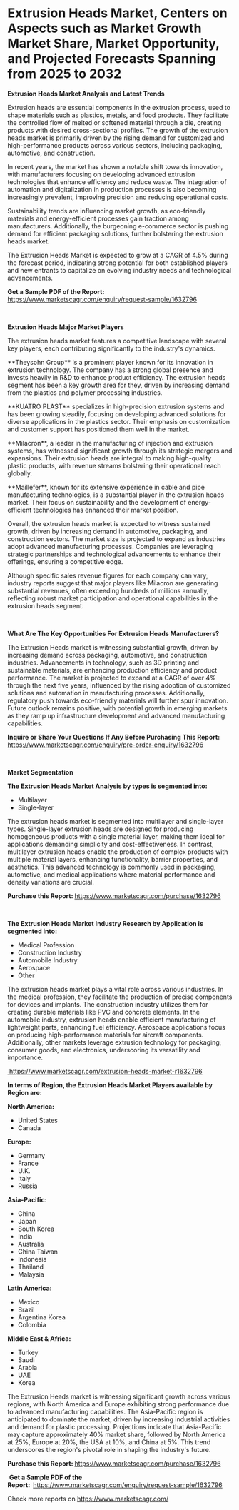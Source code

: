<p><h1>Extrusion Heads Market, Centers on Aspects such as Market Growth Market Share, Market Opportunity, and Projected Forecasts Spanning from 2025 to 2032</h1></p><p><strong>Extrusion Heads Market Analysis and Latest Trends</strong></p>
<p><p>Extrusion heads are essential components in the extrusion process, used to shape materials such as plastics, metals, and food products. They facilitate the controlled flow of melted or softened material through a die, creating products with desired cross-sectional profiles. The growth of the extrusion heads market is primarily driven by the rising demand for customized and high-performance products across various sectors, including packaging, automotive, and construction. </p><p>In recent years, the market has shown a notable shift towards innovation, with manufacturers focusing on developing advanced extrusion technologies that enhance efficiency and reduce waste. The integration of automation and digitalization in production processes is also becoming increasingly prevalent, improving precision and reducing operational costs. </p><p>Sustainability trends are influencing market growth, as eco-friendly materials and energy-efficient processes gain traction among manufacturers. Additionally, the burgeoning e-commerce sector is pushing demand for efficient packaging solutions, further bolstering the extrusion heads market. </p><p>The Extrusion Heads Market is expected to grow at a CAGR of 4.5% during the forecast period, indicating strong potential for both established players and new entrants to capitalize on evolving industry needs and technological advancements.</p></p>
<p><strong>Get a Sample PDF of the Report:&nbsp;</strong> <a href="https://www.marketscagr.com/enquiry/request-sample/1632796?utm_campaign=2623&utm_medium=2&utm_source=Github&utm_content=ia&utm_term=21022025&utm_id=extrusion-heads">https://www.marketscagr.com/enquiry/request-sample/1632796</a></p>
<p>&nbsp;</p>
<p><strong>Extrusion Heads Major Market Players</strong></p>
<p><p>The extrusion heads market features a competitive landscape with several key players, each contributing significantly to the industry's dynamics. </p><p>**Theysohn Group** is a prominent player known for its innovation in extrusion technology. The company has a strong global presence and invests heavily in R&D to enhance product efficiency. The extrusion heads segment has been a key growth area for they, driven by increasing demand from the plastics and polymer processing industries.</p><p>**KUATRO PLAST** specializes in high-precision extrusion systems and has been growing steadily, focusing on developing advanced solutions for diverse applications in the plastics sector. Their emphasis on customization and customer support has positioned them well in the market.</p><p>**Milacron**, a leader in the manufacturing of injection and extrusion systems, has witnessed significant growth through its strategic mergers and expansions. Their extrusion heads are integral to making high-quality plastic products, with revenue streams bolstering their operational reach globally.</p><p>**Maillefer**, known for its extensive experience in cable and pipe manufacturing technologies, is a substantial player in the extrusion heads market. Their focus on sustainability and the development of energy-efficient technologies has enhanced their market position.</p><p>Overall, the extrusion heads market is expected to witness sustained growth, driven by increasing demand in automotive, packaging, and construction sectors. The market size is projected to expand as industries adopt advanced manufacturing processes. Companies are leveraging strategic partnerships and technological advancements to enhance their offerings, ensuring a competitive edge.</p><p>Although specific sales revenue figures for each company can vary, industry reports suggest that major players like Milacron are generating substantial revenues, often exceeding hundreds of millions annually, reflecting robust market participation and operational capabilities in the extrusion heads segment.</p></p>
<p>&nbsp;</p>
<p><strong>What Are The Key Opportunities For Extrusion Heads Manufacturers?</strong></p>
<p><p>The Extrusion Heads market is witnessing substantial growth, driven by increasing demand across packaging, automotive, and construction industries. Advancements in technology, such as 3D printing and sustainable materials, are enhancing production efficiency and product performance. The market is projected to expand at a CAGR of over 4% through the next five years, influenced by the rising adoption of customized solutions and automation in manufacturing processes. Additionally, regulatory push towards eco-friendly materials will further spur innovation. Future outlook remains positive, with potential growth in emerging markets as they ramp up infrastructure development and advanced manufacturing capabilities.</p></p>
<p><strong>Inquire or Share Your Questions If Any Before Purchasing This Report:</strong> <a href="https://www.marketscagr.com/enquiry/pre-order-enquiry/1632796?utm_campaign=2623&utm_medium=2&utm_source=Github&utm_content=ia&utm_term=21022025&utm_id=extrusion-heads">https://www.marketscagr.com/enquiry/pre-order-enquiry/1632796</a></p>
<p>&nbsp;</p>
<p><strong>Market Segmentation</strong></p>
<p><strong>The Extrusion Heads Market Analysis by types is segmented into:</strong></p>
<p><ul><li>Multilayer</li><li>Single-layer</li></ul></p>
<p><p>The extrusion heads market is segmented into multilayer and single-layer types. Single-layer extrusion heads are designed for producing homogeneous products with a single material layer, making them ideal for applications demanding simplicity and cost-effectiveness. In contrast, multilayer extrusion heads enable the production of complex products with multiple material layers, enhancing functionality, barrier properties, and aesthetics. This advanced technology is commonly used in packaging, automotive, and medical applications where material performance and density variations are crucial.</p></p>
<p><strong>Purchase this Report:&nbsp;</strong><a href="https://www.marketscagr.com/purchase/1632796?utm_campaign=2623&utm_medium=2&utm_source=Github&utm_content=ia&utm_term=21022025&utm_id=extrusion-heads">https://www.marketscagr.com/purchase/1632796</a></p>
<p>&nbsp;</p>
<p><strong>The Extrusion Heads Market Industry Research by Application is segmented into:</strong></p>
<p><ul><li>Medical Profession</li><li>Construction Industry</li><li>Automobile Industry</li><li>Aerospace</li><li>Other</li></ul></p>
<p><p>The extrusion heads market plays a vital role across various industries. In the medical profession, they facilitate the production of precise components for devices and implants. The construction industry utilizes them for creating durable materials like PVC and concrete elements. In the automobile industry, extrusion heads enable efficient manufacturing of lightweight parts, enhancing fuel efficiency. Aerospace applications focus on producing high-performance materials for aircraft components. Additionally, other markets leverage extrusion technology for packaging, consumer goods, and electronics, underscoring its versatility and importance.</p></p>
<p><a href="https://www.marketscagr.com/extrusion-heads-market-r1632796?utm_campaign=2623&utm_medium=2&utm_source=Github&utm_content=ia&utm_term=21022025&utm_id=extrusion-heads">&nbsp;https://www.marketscagr.com/extrusion-heads-market-r1632796</a></p>
<p><strong>In terms of Region, the Extrusion Heads Market Players available by Region are:</strong></p>
<p>
    <p> <strong> North America: </strong>
        <ul>
            <li>United States</li>
            <li>Canada</li>
        </ul>
        </p> 
    <p> <strong> Europe: </strong>
        <ul>
            <li>Germany</li>
            <li>France</li>
            <li>U.K.</li>
            <li>Italy</li>
            <li>Russia</li>
        </ul>
        </p> 
    <p> <strong> Asia-Pacific: </strong>
        <ul>
            <li>China</li>
            <li>Japan</li>
            <li>South Korea</li>
            <li>India</li>
            <li>Australia</li>
            <li>China Taiwan</li>
            <li>Indonesia</li>
            <li>Thailand</li>
            <li>Malaysia</li>
        </ul>
        </p> 
    <p> <strong> Latin America: </strong>
        <ul>
            <li>Mexico</li>
            <li>Brazil</li>
            <li>Argentina Korea</li>
            <li>Colombia</li>
        </ul>
        </p> 
    <p> <strong> Middle East & Africa: </strong>
        <ul>
            <li>Turkey</li>
            <li>Saudi</li>
            <li>Arabia</li>
            <li>UAE</li>
            <li>Korea</li>
        </ul>
    </p>
    </p>
<p><p>The Extrusion Heads market is witnessing significant growth across various regions, with North America and Europe exhibiting strong performance due to advanced manufacturing capabilities. The Asia-Pacific region is anticipated to dominate the market, driven by increasing industrial activities and demand for plastic processing. Projections indicate that Asia-Pacific may capture approximately 40% market share, followed by North America at 25%, Europe at 20%, the USA at 10%, and China at 5%. This trend underscores the region's pivotal role in shaping the industry's future.</p></p>
<p><strong>Purchase this Report: </strong><a href="https://www.marketscagr.com/purchase/1632796?utm_campaign=2623&utm_medium=2&utm_source=Github&utm_content=ia&utm_term=21022025&utm_id=extrusion-heads">https://www.marketscagr.com/purchase/1632796</a></p>
<p>&nbsp;<strong>Get a Sample PDF of the Report:&nbsp;&nbsp;</strong><a href="https://www.marketscagr.com/enquiry/request-sample/1632796?utm_campaign=2623&utm_medium=2&utm_source=Github&utm_content=ia&utm_term=21022025&utm_id=extrusion-heads">https://www.marketscagr.com/enquiry/request-sample/1632796</a></p>
<p><strong></strong></p>
<p>Check more reports on <a href="https://www.marketscagr.com/?utm_campaign=2623&utm_medium=2&utm_source=Github&utm_content=ia&utm_term=21022025&utm_id=extrusion-heads">https://www.marketscagr.com/</a></p>